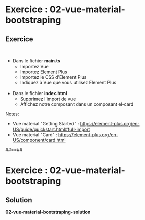 <!-- .slide: class="exercice" -->
# Exercice : 02-vue-material-bootstraping
## Exercice
<br>

- Dans le fichier <b>main.ts</b>
    - Importez Vue
    - Importez Element Plus
    - Importez le CSS d'Element Plus
    - Indiquez à Vue que vous utilisez Element Plus<br><br>
- Dans le fichier <b>index.html</b>
    - Supprimez l'import de vue
    - Affichez notre composant dans un composant el-card

Notes:
- Vue material "Getting Started" : https://element-plus.org/en-US/guide/quickstart.html#full-import
- Vue material "Card" : https://element-plus.org/en-US/component/card.html

##==##

<!-- .slide: class="exercice" -->
# Exercice : 02-vue-material-bootstraping
## Solution
**02-vue-material-bootstraping-solution**
<!-- .element: class="full-center" -->

